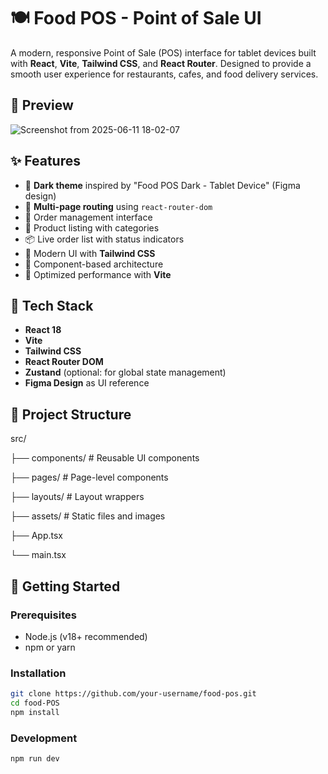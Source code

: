 # 🍽️ Food POS - Point of Sale UI

A modern, responsive Point of Sale (POS) interface for tablet devices built with **React**, **Vite**, **Tailwind CSS**, and **React Router**. Designed to provide a smooth user experience for restaurants, cafes, and food delivery services.

## 📸 Preview
![Screenshot from 2025-06-11 18-02-07](https://github.com/user-attachments/assets/02693c87-048c-4f18-8611-82a0ac897f6d)

## ✨ Features

- 🌙 **Dark theme** inspired by "Food POS Dark - Tablet Device" (Figma design)
- 🧭 **Multi-page routing** using `react-router-dom`
- 🛒 Order management interface
- 🍔 Product listing with categories
- 📦 Live order list with status indicators
- 🎨 Modern UI with **Tailwind CSS**
- 🔄 Component-based architecture
- 🔋 Optimized performance with **Vite**

## 🚀 Tech Stack

- **React 18**
- **Vite**
- **Tailwind CSS**
- **React Router DOM**
- **Zustand** (optional: for global state management)
- **Figma Design** as UI reference

## 📂 Project Structure

src/

├── components/ # Reusable UI components

├── pages/ # Page-level components

├── layouts/ # Layout wrappers

├── assets/ # Static files and images

├── App.tsx

└── main.tsx



## 🔧 Getting Started

### Prerequisites

- Node.js (v18+ recommended)
- npm or yarn

### Installation

```bash
git clone https://github.com/your-username/food-pos.git
cd food-POS
npm install
```

### Development
```bash
npm run dev
```
